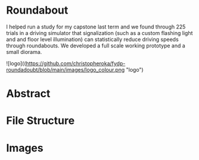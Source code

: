 # Roundabout

I helped run a study for my capstone last term and we found through 225 trials in a driving simulator that signalization (such as a custom flashing light and and floor level illumination) can statistically reduce driving speeds through roundabouts. We developed a full scale working prototype and a small diorama.

![logo]((https://github.com/christopheroka/fydp-roundadoubt/blob/main/images/logo_colour.png "logo")

# Abstract

# File Structure

# Images

